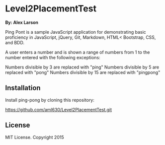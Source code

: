 # Level2PlacementTest
**By: Alex Larson**

Ping Pont is a sample JavaScript application for demonstrating basic proficiency in JavaScript, jQuery, Git, Markdown, HTML< Bootstrap, CSS, and BDD.

A user enters a number and is shown a range of numbers from 1 to the number entered with the following exceptions:

  Numbers divisible by 3 are replaced with "ping"
  Numbers divisible by 5 are replaced with "pong"
  Numbers divisible by 15 are replaced with "pingpong"

## Installation

Install ping-pong by cloning this repository:

https://github.com/aml630/Level2PlacementTest.git

## License

MIT License.  Copyright 2015
